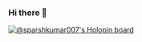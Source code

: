 ### Hi there 👋

[![@sparshkumar007's Holopin board](https://holopin.io/api/user/board?user=sparshkumar007)](https://holopin.io/@sparshkumar007)
<!--
**sparshkumar007/sparshkumar007** is a ✨ _special_ ✨ repository because its `README.md` (this file) appears on your GitHub profile.

Here are some ideas to get you started:

- 🔭 I’m currently working on ...
- 🌱 I’m currently learning ...
- 👯 I’m looking to collaborate on ...
- 🤔 I’m looking for help with ...
- 💬 Ask me about ...
- 📫 How to reach me: ...
- 😄 Pronouns: ...
- ⚡ Fun fact: ...
-->
